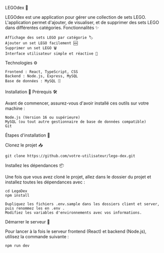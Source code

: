 LEGOdex 🧩

LEGOdex est une application pour gérer une collection de sets LEGO. L'application permet d'ajouter, de visualiser, et de supprimer des sets LEGO dans différentes catégories.
Fonctionnalités ✨

    Affichage des sets LEGO par catégorie 🏷️
    Ajouter un set LEGO facilement 🆕
    Supprimer un set LEGO 🗑️
    Interface utilisateur simple et réactive 🎨

Technologies ⚙️

    Frontend : React, TypeScript, CSS
    Backend : Node.js, Express, MySQL
    Base de données : MySQL 🗄️

Installation 🚀
Prérequis 🛠️

Avant de commencer, assurez-vous d'avoir installé ces outils sur votre machine :

    Node.js (Version 16 ou supérieure) 
    MySQL (ou tout autre gestionnaire de base de données compatible) 
    Git 


Étapes d'installation 📝

Clonez le projet 📥

    git clone https://github.com/votre-utilisateur/lego-dex.git


Installez les dépendances 📦

Une fois que vous avez cloné le projet, allez dans le dossier du projet et installez toutes les dépendances avec :

    cd LegoDex
    npm install

    Dupliquez les fichiers .env.sample dans les dossiers client et server, puis renommez les en .env .
    Modifiez les variables d'environnements avec vos informations.


Démarrer le serveur 🚀

Pour lancer à la fois le serveur frontend (React) et backend (Node.js), utilisez la commande suivante :

    npm run dev
